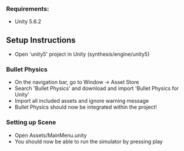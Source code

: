 ### Requirements:
- Unity 5.6.2

## Setup Instructions
* Open 'unity5' project in Unity (synthesis/engine/unity5)

### Bullet Physics
* On the navigation bar, go to Window -> Asset Store
* Search 'Bullet Physics' and download and import 'Bullet Physics for Unity'
* Import all included assets and ignore warning message
* Bullet Physics should now be integrated within the project!

### Setting up Scene
* Open Assets/MainMenu.unity
* You should now be able to run the simulator by pressing play
